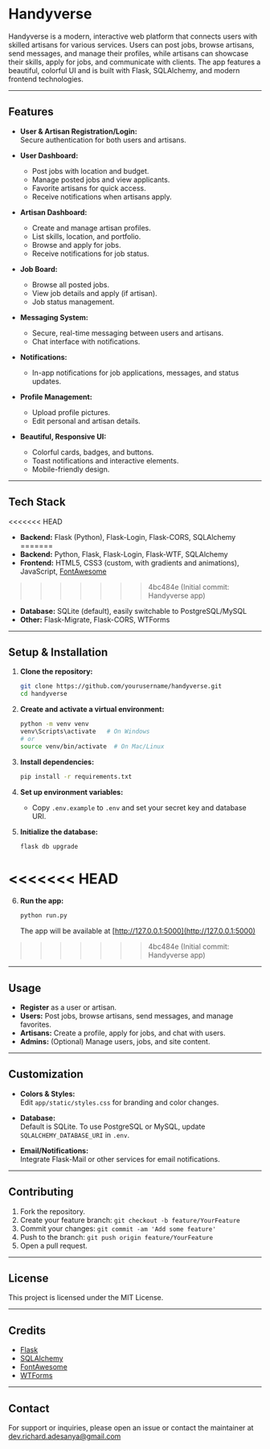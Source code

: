 # Handyverse

Handyverse is a modern, interactive web platform that connects users with skilled artisans for various services. Users can post jobs, browse artisans, send messages, and manage their profiles, while artisans can showcase their skills, apply for jobs, and communicate with clients. The app features a beautiful, colorful UI and is built with Flask, SQLAlchemy, and modern frontend technologies.

---

## Features

- **User & Artisan Registration/Login:**  
  Secure authentication for both users and artisans.

- **User Dashboard:**  
  - Post jobs with location and budget.
  - Manage posted jobs and view applicants.
  - Favorite artisans for quick access.
  - Receive notifications when artisans apply.

- **Artisan Dashboard:**  
  - Create and manage artisan profiles.
  - List skills, location, and portfolio.
  - Browse and apply for jobs.
  - Receive notifications for job status.

- **Job Board:**  
  - Browse all posted jobs.
  - View job details and apply (if artisan).
  - Job status management.

- **Messaging System:**  
  - Secure, real-time messaging between users and artisans.
  - Chat interface with notifications.

- **Notifications:**  
  - In-app notifications for job applications, messages, and status updates.

- **Profile Management:**  
  - Upload profile pictures.
  - Edit personal and artisan details.

- **Beautiful, Responsive UI:**  
  - Colorful cards, badges, and buttons.
  - Toast notifications and interactive elements.
  - Mobile-friendly design.

---

## Tech Stack

<<<<<<< HEAD
- **Backend:** Flask (Python), Flask-Login, Flask-CORS, SQLAlchemy
=======
- **Backend:** Python, Flask, Flask-Login, Flask-WTF, SQLAlchemy
- **Frontend:** HTML5, CSS3 (custom, with gradients and animations), JavaScript, [FontAwesome](https://fontawesome.com/)
>>>>>>> 4bc484e (Initial commit: Handyverse app)
- **Database:** SQLite (default), easily switchable to PostgreSQL/MySQL
- **Other:** Flask-Migrate, Flask-CORS, WTForms

---

## Setup & Installation

1. **Clone the repository:**
    ```bash
    git clone https://github.com/yourusername/handyverse.git
    cd handyverse
    ```

2. **Create and activate a virtual environment:**
    ```bash
    python -m venv venv
    venv\Scripts\activate   # On Windows
    # or
    source venv/bin/activate  # On Mac/Linux
    ```

3. **Install dependencies:**
    ```bash
    pip install -r requirements.txt
    ```

4. **Set up environment variables:**
    - Copy `.env.example` to `.env` and set your secret key and database URI.

5. **Initialize the database:**
    ```bash
    flask db upgrade
    ```

<<<<<<< HEAD
=======
6. **Run the app:**
    ```bash
    python run.py
    ```
    The app will be available at [http://127.0.0.1:5000](http://127.0.0.1:5000)
>>>>>>> 4bc484e (Initial commit: Handyverse app)

---

## Usage

- **Register** as a user or artisan.
- **Users:** Post jobs, browse artisans, send messages, and manage favorites.
- **Artisans:** Create a profile, apply for jobs, and chat with users.
- **Admins:** (Optional) Manage users, jobs, and site content.

---


## Customization

- **Colors & Styles:**  
  Edit `app/static/styles.css` for branding and color changes.

- **Database:**  
  Default is SQLite. To use PostgreSQL or MySQL, update `SQLALCHEMY_DATABASE_URI` in `.env`.

- **Email/Notifications:**  
  Integrate Flask-Mail or other services for email notifications.

---

## Contributing

1. Fork the repository.
2. Create your feature branch: `git checkout -b feature/YourFeature`
3. Commit your changes: `git commit -am 'Add some feature'`
4. Push to the branch: `git push origin feature/YourFeature`
5. Open a pull request.

---

## License

This project is licensed under the MIT License.

---

## Credits

- [Flask](https://flask.palletsprojects.com/)
- [SQLAlchemy](https://www.sqlalchemy.org/)
- [FontAwesome](https://fontawesome.com/)
- [WTForms](https://wtforms.readthedocs.io/)

---

## Contact

For support or inquiries, please open an issue or contact the maintainer at dev.richard.adesanya@gmail.com
